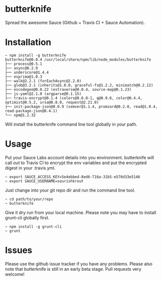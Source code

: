 butterknife
===========

Spread the awesome Sauce (Github + Travis CI + Sauce Automation).

Installation
============

```
~ npm install -g butterknife
butterknife@0.0.4 /usr/local/share/npm/lib/node_modules/butterknife
├── process@0.5.1
├── async@0.2.9
├── underscore@1.4.4
├── esprima@1.0.3
├── walk@2.2.1 (forEachAsync@2.2.0)
├── glob@3.2.1 (inherits@1.0.0, graceful-fs@1.2.2, minimatch@0.2.12)
├── escodegen@0.0.22 (estraverse@0.0.4, source-map@0.1.23)
├── js-yaml@2.1.0 (argparse@0.1.15)
├── travis-encrypt@0.1.4 (colors@0.6.0-1, q@0.9.6, color@0.4.4, optimist@0.5.2, ursa@0.8.0, request@2.21.0)
├── init-package-json@0.0.9 (semver@1.1.4, promzard@0.2.0, read@1.0.4, read-package-json@0.4.1)
└── npm@1.2.32
```
Will install the butterknife command line tool globally in your path.

Usage
=====
Put your Sauce Labs account details into you environment. butterknife will call out to Travis CI to encrypt the env variables and put the encrypted digest in your .travis.yml.
```
~ export SAUCE_ACCESS_KEY=5e4ebbed-8ed6-716a-31b5-e576d33e5146
~ export SAUCE_USERNAME=sourishkrout
```

Just change into your git repo dir and run the command line tool.

```
~ cd path/to/your/repo
~ butterknife
```

Give it dry run from your local machine. Please note you may have to install grunt-cli globally first.

```
~ npm install -g grunt-cli
~ grunt
```

Issues
======
Please use the github issue tracker if you have any problems. Please also note that butterknife is still in an early beta stage. Pull requests very welcome!
